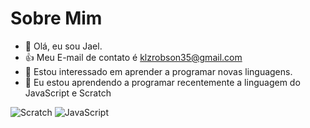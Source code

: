 # Sobre Mim
- 👋 Olá, eu sou Jael.
- 👍 Meu E-mail de contato é klzrobson35@gmail.com
- 👀 Estou interessado em aprender a programar novas linguagens.
- 🌱 Eu estou aprendendo a programar recentemente a linguagem do JavaScript e Scratch

![Scratch](https://img.shields.io/badge/Scratch-4D97FF?style=for-the-badge&logo=Scratch&logoColor=white)
![JavaScript](https://img.shields.io/badge/JavaScript-323330?style=for-the-badge&logo=javascript&logoColor=F7DF1E)
